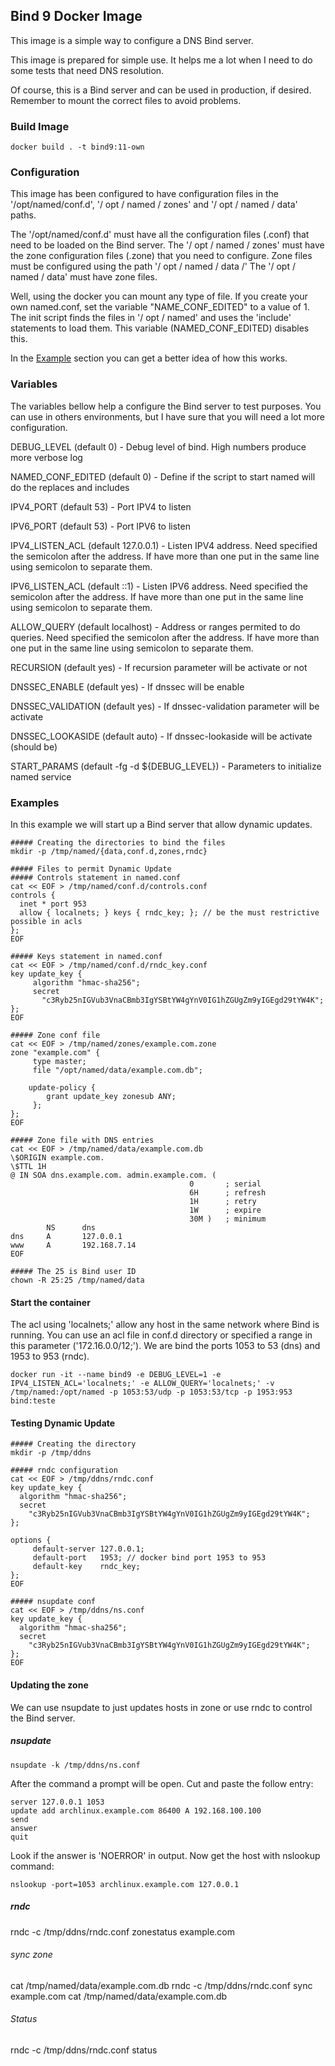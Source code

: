 ## Bind 9 Docker Image

This image is a simple way to configure a DNS Bind server.

This image is prepared for simple use. It helps me a lot when I need to do some tests that need DNS resolution.

Of course, this is a Bind server and can be used in production, if desired. Remember to mount the correct files to avoid problems.

### Build Image

```
docker build . -t bind9:11-own
```

### Configuration
This image has been configured to have configuration files in the '/opt/named/conf.d', '/ opt / named / zones' and '/ opt / named / data' paths.

The '/opt/named/conf.d' must have all the configuration files (.conf) that need to be loaded on the Bind server.
The '/ opt / named / zones' must have the zone configuration files (.zone) that you need to configure. Zone files must be configured using the path '/ opt / named / data /'
The '/ opt / named / data' must have zone files.

Well, using the docker you can mount any type of file. If you create your own named.conf, set the variable "NAME_CONF_EDITED" to a value of 1. The init script finds the files in '/ opt / named' and uses the 'include' statements to load them. This variable (NAMED_CONF_EDITED) disables this.

In the [Example](#example) section you can get a better idea of how this works.

### Variables

The variables bellow help a configure the Bind server to test purposes. You can use in others environments, but I have sure that you will need a lot more configuration.

DEBUG_LEVEL (default 0) - Debug level of bind. High numbers produce more verbose log

NAMED_CONF_EDITED (default 0) - Define if the script to start named will do the replaces and includes

IPV4_PORT (default 53) - Port IPV4 to listen 

IPV6_PORT (default 53) - Port IPV6 to listen

IPV4_LISTEN_ACL (default 127.0.0.1) - Listen IPV4 address. Need specified the semicolon after the address. If have more than one put in the same line using semicolon to separate them.

IPV6_LISTEN_ACL (default ::1) - Listen IPV6 address. Need specified the semicolon after the address. If have more than one put in the same line using semicolon to separate them.

ALLOW_QUERY (default localhost) - Address or ranges permited to do queries. Need specified the semicolon after the address. If have more than one put in the same line using semicolon to separate them.

RECURSION (default yes) - If recursion parameter will be activate or not

DNSSEC_ENABLE (default yes) - If dnssec will be enable

DNSSEC_VALIDATION (default yes) - If dnssec-validation parameter will be activate

DNSSEC_LOOKASIDE (default auto) - If dnssec-lookaside will be activate (should be)

START_PARAMS (default -fg -d ${DEBUG_LEVEL}) - Parameters to initialize named service

### Examples

In this example we will start up a Bind server that allow dynamic updates.

```
##### Creating the directories to bind the files
mkdir -p /tmp/named/{data,conf.d,zones,rndc}

##### Files to permit Dynamic Update
##### Controls statement in named.conf
cat << EOF > /tmp/named/conf.d/controls.conf
controls {
  inet * port 953
  allow { localnets; } keys { rndc_key; }; // be the must restrictive possible in acls
};
EOF  

##### Keys statement in named.conf
cat << EOF > /tmp/named/conf.d/rndc_key.conf
key update_key {
     algorithm "hmac-sha256";
     secret
       "c3Ryb25nIGVub3VnaCBmb3IgYSBtYW4gYnV0IG1hZGUgZm9yIGEgd29tYW4K";
};
EOF

##### Zone conf file
cat << EOF > /tmp/named/zones/example.com.zone
zone "example.com" {
     type master;
     file "/opt/named/data/example.com.db";
     
    update-policy {
        grant update_key zonesub ANY;
     };
};
EOF

##### Zone file with DNS entries
cat << EOF > /tmp/named/data/example.com.db
\$ORIGIN example.com.
\$TTL 1H
@ IN SOA dns.example.com. admin.example.com. (
                                        0       ; serial
                                        6H      ; refresh
                                        1H      ; retry
                                        1W      ; expire
                                        30M )   ; minimum
        NS      dns
dns     A       127.0.0.1
www     A       192.168.7.14
EOF

##### The 25 is Bind user ID
chown -R 25:25 /tmp/named/data
```

#### Start the container
The acl using 'localnets;' allow any host in the same network where Bind is running. You can use an acl file in conf.d directory or specified a range in this parameter ('172.16.0.0/12;').
We are bind the ports 1053 to 53 (dns) and 1953 to 953 (rndc).
```
docker run -it --name bind9 -e DEBUG_LEVEL=1 -e IPV4_LISTEN_ACL='localnets;' -e ALLOW_QUERY='localnets;' -v /tmp/named:/opt/named -p 1053:53/udp -p 1053:53/tcp -p 1953:953 bind:teste
```

#### Testing Dynamic Update
```
##### Creating the directory
mkdir -p /tmp/ddns

##### rndc configuration
cat << EOF > /tmp/ddns/rndc.conf
key update_key {
  algorithm "hmac-sha256";
  secret
    "c3Ryb25nIGVub3VnaCBmb3IgYSBtYW4gYnV0IG1hZGUgZm9yIGEgd29tYW4K";
};

options {
     default-server 127.0.0.1;
     default-port   1953; // docker bind port 1953 to 953
     default-key    rndc_key;
};
EOF

##### nsupdate conf
cat << EOF > /tmp/ddns/ns.conf
key update_key {
  algorithm "hmac-sha256";
  secret
    "c3Ryb25nIGVub3VnaCBmb3IgYSBtYW4gYnV0IG1hZGUgZm9yIGEgd29tYW4K";
};
EOF
```

#### Updating the zone
We can use nsupdate to just updates hosts in zone or use rndc to control the Bind server.

##### nsupdate
```
nsupdate -k /tmp/ddns/ns.conf
```
After the command a prompt will be open. Cut and paste the follow entry:
```
server 127.0.0.1 1053
update add archlinux.example.com 86400 A 192.168.100.100
send
answer
quit
```

Look if the answer is 'NOERROR' in output. Now get the host with nslookup command:
```
nslookup -port=1053 archlinux.example.com 127.0.0.1
```

##### rndc
rndc -c /tmp/ddns/rndc.conf zonestatus example.com

###### sync zone
cat /tmp/named/data/example.com.db
rndc -c /tmp/ddns/rndc.conf sync example.com
cat /tmp/named/data/example.com.db

###### Status
rndc -c /tmp/ddns/rndc.conf status
